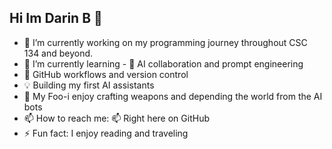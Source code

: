 ## Hi Im Darin B 👋
- 🔭 I’m currently working on my programming journey throughout CSC 134 and beyond.
- 🌱 I’m currently learning - 🤖 AI collaboration and prompt engineering
- 🐙 GitHub workflows and version control
- 💡 Building my first AI assistants
- 🎯 My Foo-i enjoy crafting weapons and depending the world from the AI bots
- 📫 How to reach me: 📫 Right here on GitHub
- ⚡ Fun fact: I enjoy reading and traveling 

<!--
**darin-codes/darin-codes** is a ✨ _special_ ✨ repository because its `README.md` (this file) appears on your GitHub profile.
